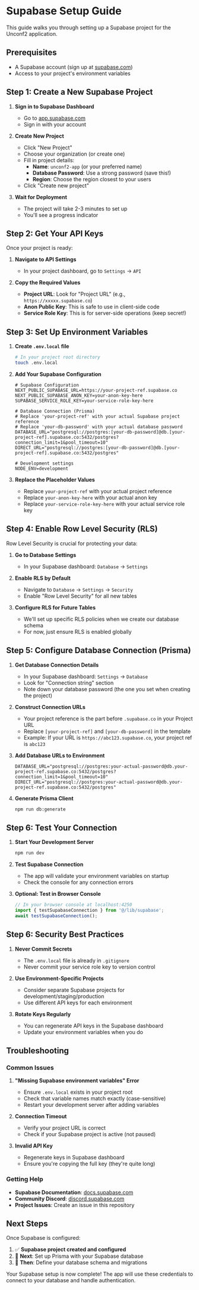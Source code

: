 # Supabase Setup Guide

This guide walks you through setting up a Supabase project for the Unconf2 application.

## Prerequisites

- A Supabase account (sign up at [supabase.com](https://supabase.com))
- Access to your project's environment variables

## Step 1: Create a New Supabase Project

1. **Sign in to Supabase Dashboard**

   - Go to [app.supabase.com](https://app.supabase.com)
   - Sign in with your account

2. **Create New Project**

   - Click "New Project"
   - Choose your organization (or create one)
   - Fill in project details:
     - **Name**: `unconf2-app` (or your preferred name)
     - **Database Password**: Use a strong password (save this!)
     - **Region**: Choose the region closest to your users
   - Click "Create new project"

3. **Wait for Deployment**
   - The project will take 2-3 minutes to set up
   - You'll see a progress indicator

## Step 2: Get Your API Keys

Once your project is ready:

1. **Navigate to API Settings**

   - In your project dashboard, go to `Settings` → `API`

2. **Copy the Required Values**
   - **Project URL**: Look for "Project URL" (e.g., `https://xxxxx.supabase.co`)
   - **Anon Public Key**: This is safe to use in client-side code
   - **Service Role Key**: This is for server-side operations (keep secret!)

## Step 3: Set Up Environment Variables

1. **Create `.env.local` file**

   ```bash
   # In your project root directory
   touch .env.local
   ```

2. **Add Your Supabase Configuration**

   ```env
   # Supabase Configuration
   NEXT_PUBLIC_SUPABASE_URL=https://your-project-ref.supabase.co
   NEXT_PUBLIC_SUPABASE_ANON_KEY=your-anon-key-here
   SUPABASE_SERVICE_ROLE_KEY=your-service-role-key-here

   # Database Connection (Prisma)
   # Replace 'your-project-ref' with your actual Supabase project reference
   # Replace 'your-db-password' with your actual database password
   DATABASE_URL="postgresql://postgres:[your-db-password]@db.[your-project-ref].supabase.co:5432/postgres?connection_limit=1&pool_timeout=10"
   DIRECT_URL="postgresql://postgres:[your-db-password]@db.[your-project-ref].supabase.co:5432/postgres"

   # Development settings
   NODE_ENV=development
   ```

3. **Replace the Placeholder Values**
   - Replace `your-project-ref` with your actual project reference
   - Replace `your-anon-key-here` with your actual anon key
   - Replace `your-service-role-key-here` with your actual service role key

## Step 4: Enable Row Level Security (RLS)

Row Level Security is crucial for protecting your data:

1. **Go to Database Settings**

   - In your Supabase dashboard: `Database` → `Settings`

2. **Enable RLS by Default**

   - Navigate to `Database` → `Settings` → `Security`
   - Enable "Row Level Security" for all new tables

3. **Configure RLS for Future Tables**
   - We'll set up specific RLS policies when we create our database schema
   - For now, just ensure RLS is enabled globally

## Step 5: Configure Database Connection (Prisma)

1. **Get Database Connection Details**
   - In your Supabase dashboard: `Settings` → `Database`
   - Look for "Connection string" section
   - Note down your database password (the one you set when creating the project)

2. **Construct Connection URLs**
   - Your project reference is the part before `.supabase.co` in your Project URL
   - Replace `[your-project-ref]` and `[your-db-password]` in the template
   - Example: If your URL is `https://abc123.supabase.co`, your project ref is `abc123`

3. **Add Database URLs to Environment**
   ```env
   DATABASE_URL="postgresql://postgres:your-actual-password@db.your-project-ref.supabase.co:5432/postgres?connection_limit=1&pool_timeout=10"
   DIRECT_URL="postgresql://postgres:your-actual-password@db.your-project-ref.supabase.co:5432/postgres"
   ```

4. **Generate Prisma Client**
   ```bash
   npm run db:generate
   ```

## Step 6: Test Your Connection

1. **Start Your Development Server**

   ```bash
   npm run dev
   ```

2. **Test Supabase Connection**

   - The app will validate your environment variables on startup
   - Check the console for any connection errors

3. **Optional: Test in Browser Console**
   ```javascript
   // In your browser console at localhost:4250
   import { testSupabaseConnection } from '@/lib/supabase';
   await testSupabaseConnection();
   ```

## Step 6: Security Best Practices

1. **Never Commit Secrets**

   - The `.env.local` file is already in `.gitignore`
   - Never commit your service role key to version control

2. **Use Environment-Specific Projects**

   - Consider separate Supabase projects for development/staging/production
   - Use different API keys for each environment

3. **Rotate Keys Regularly**
   - You can regenerate API keys in the Supabase dashboard
   - Update your environment variables when you do

## Troubleshooting

### Common Issues

1. **"Missing Supabase environment variables" Error**

   - Ensure `.env.local` exists in your project root
   - Check that variable names match exactly (case-sensitive)
   - Restart your development server after adding variables

2. **Connection Timeout**

   - Verify your project URL is correct
   - Check if your Supabase project is active (not paused)

3. **Invalid API Key**
   - Regenerate keys in Supabase dashboard
   - Ensure you're copying the full key (they're quite long)

### Getting Help

- **Supabase Documentation**: [docs.supabase.com](https://docs.supabase.com)
- **Community Discord**: [discord.supabase.com](https://discord.supabase.com)
- **Project Issues**: Create an issue in this repository

## Next Steps

Once Supabase is configured:

1. ✅ **Supabase project created and configured**
2. 🔄 **Next**: Set up Prisma with your Supabase database
3. 🔄 **Then**: Define your database schema and migrations

Your Supabase setup is now complete! The app will use these credentials to connect to your database and handle authentication.
